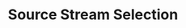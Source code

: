 ---
type: "connect"
content-type: "stitch-js-function"
key: "source-stream-selection-function"
order: 4


title: "Source Stream Selection"
definition: "selectStreamsForSource(options)"
description: "{{ js.select-streams.description }}"


options:
  - name: "id"
    required: true
    type: "integer"
    description: "The unique identifier for the source. For example: `12345`"

  - name: "ephemeral_token"
    required: false
    type: "string"
    description: "{{ connect.common.attributes.ephemeral-token-js | flatify }}"

  - name: "default_streams"
    required: false
    type: "object"
    description: |
      {{ connect.common.attributes.default-streams | flatify }}


examples:
  - type: "Function"
    language: "javascript"
    description: "The code below will prompt the user to select the streams (tables) they want to replicate for source `45612`."
    code: |
      Stitch.selectStreamsForSource({
          "id": 45612,
          "ephemeral_token": "<EPHEMERAL_TOKEN>"
      }).then((result) => {
          console.log(`Integration created, type=${result.type}, id=${result.id}`);
      }).catch((error) => {
          console.log("Integration not created.", error);
      });

  - type: "Result"
    description: "Stitch.js will display the streams available for replication. The example below lists the streams for source `platform.hubspot`."
    image: "connect/js-source-stream-selection-function-result.png"
    image-caption: "The streams (tables) available for replication in Stitch."
---